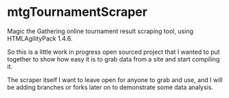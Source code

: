 # mtgTournamentScraper
Magic the Gathering online tournament result scraping tool, using HTMLAgilityPack 1.4.6.

So this is a little work in progress open sourced project that I wanted to put together to show how easy it is to grab data from a site and start compiling it.

The scraper itself I want to leave open for anyone to grab and use, and I will be adding branches or forks later on to demonstrate some data analysis.
